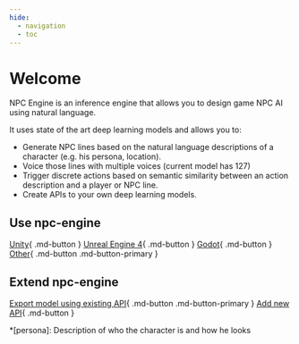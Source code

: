 ```yaml
---
hide:
  - navigation
  - toc
---
```

# Welcome

NPC Engine is an inference engine that allows you to design game NPC AI using natural language.  

It uses state of the art deep learning models and allows you to:

* Generate NPC lines based on the natural language descriptions of a character (e.g. his persona, location).
* Voice those lines with multiple voices (current model has 127)
* Trigger discrete actions based on semantic similarity between an action description and a player or NPC line.
* Create APIs to your own deep learning models.

## Use npc-engine
[Unity](https://npc-engine.github.io/npc-engine-unity/){ .md-button  } [Unreal Engine 4](not_ready.md){ .md-button  } [Godot](not_ready.md){ .md-button  }  [Other](inference_engine/overview){ .md-button .md-button-primary }

## Extend npc-engine
[Export model using existing API](inference_engine/exporting_models.md){ .md-button .md-button-primary }  [Add new API](inference_engine/api_classes.md){ .md-button  }

*[persona]: Description of who the character is and how he looks